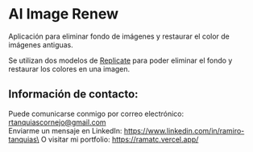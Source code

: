 # AI Image Renew
Aplicación para eliminar fondo de imágenes y restaurar el color de imágenes antiguas.

Se utilizan dos modelos de [Replicate](https://replicate.com/) para poder eliminar el fondo y restaurar los colores en una imagen.

## Información de contacto:
Puede comunicarse conmigo por correo electrónico: rtanquiascornejo@gmail.com\
Enviarme un mensaje en LinkedIn: https://www.linkedin.com/in/ramiro-tanquias\
O visitar mi portfolio: https://ramatc.vercel.app/